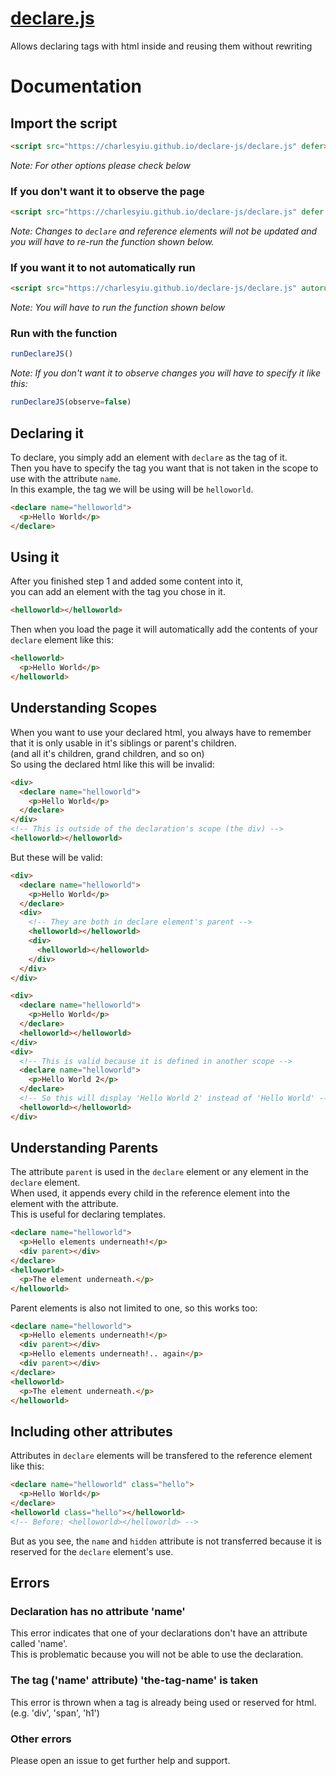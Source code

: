 # [declare.js](https://charlesyiu.github.io/declare-js/declare.js)
Allows declaring tags with html inside and reusing them without rewriting
# Documentation
## Import the script
```html
<script src="https://charlesyiu.github.io/declare-js/declare.js" defer></script>
```
*Note: For other options please check below*
### If you don't want it to observe the page
```html
<script src="https://charlesyiu.github.io/declare-js/declare.js" defer observe=false></script>
```
*Note: Changes to `declare` and reference elements will not be updated and you will have to re-run the function shown below.*   
### If you want it to not automatically run
```html
<script src="https://charlesyiu.github.io/declare-js/declare.js" autorun=false></script>
```
*Note: You will have to run the function shown below*
### Run with the function
```js
runDeclareJS()
```
*Note: If you don't want it to observe changes you will have to specify it like this:*
```js
runDeclareJS(observe=false)
```
## Declaring it
To declare, you simply add an element with `declare` as the tag of it.  
Then you have to specify the tag you want that is not taken in the scope to use with the attribute `name`.  
In this example, the tag we will be using will be `helloworld`.  
```html
<declare name="helloworld">
  <p>Hello World</p>
</declare>
```
## Using it
After you finished step 1 and added some content into it,  
you can add an element with the tag you chose in it. 
```html
<helloworld></helloworld>
```
Then when you load the page it will automatically add the contents of your `declare` element like this:  
```html
<helloworld>
  <p>Hello World</p>
</helloworld>
```
## Understanding Scopes
When you want to use your declared html, you always have to remember that it is only usable in it's siblings or parent's children.  
(and all it's children, grand children, and so on)  
So using the declared html like this will be invalid:
```html
<div>
  <declare name="helloworld">
    <p>Hello World</p>
  </declare>
</div>
<!-- This is outside of the declaration's scope (the div) -->
<helloworld></helloworld>
```
But these will be valid:
```html
<div>
  <declare name="helloworld">
    <p>Hello World</p>
  </declare>
  <div>
    <!-- They are both in declare element's parent -->
    <helloworld></helloworld>
    <div>
      <helloworld></helloworld>
    </div>
  </div>
</div>
```
```html
<div>
  <declare name="helloworld">
    <p>Hello World</p>
  </declare>
  <helloworld></helloworld>
</div>
<div>
  <!-- This is valid because it is defined in another scope -->
  <declare name="helloworld">
    <p>Hello World 2</p>
  </declare>
  <!-- So this will display 'Hello World 2' instead of 'Hello World' -->
  <helloworld></helloworld>
</div>
```
## Understanding Parents
The attribute `parent` is used in the `declare` element or any element in the `declare` element.  
When used, it appends every child in the reference element into the element with the attribute.  
This is useful for declaring templates.
```html
<declare name="helloworld">
  <p>Hello elements underneath!</p>
  <div parent></div>
</declare>
<helloworld>
  <p>The element underneath.</p>
</helloworld>
```
Parent elements is also not limited to one, so this works too:
```html
<declare name="helloworld">
  <p>Hello elements underneath!</p>
  <div parent></div>
  <p>Hello elements underneath!.. again</p>
  <div parent></div>
</declare>
<helloworld>
  <p>The element underneath.</p>
</helloworld>
```
## Including other attributes
Attributes in `declare` elements will be transfered to the reference element like this:
```html
<declare name="helloworld" class="hello">
  <p>Hello World</p>
</declare>
<helloworld class="hello"></helloworld>
<!-- Before: <helloworld></helloworld> -->
```
But as you see, the `name` and `hidden` attribute is not transferred because it is reserved for the `declare` element's use.  
## Errors
### Declaration has no attribute 'name'
This error indicates that one of your declarations don't have an attribute called 'name'.  
This is problematic because you will not be able to use the declaration.
### The tag ('name' attribute) 'the-tag-name' is taken
This error is thrown when a tag is already being used or reserved for html.  
(e.g. 'div', 'span', 'h1')
### Other errors
Please open an issue to get further help and support.
